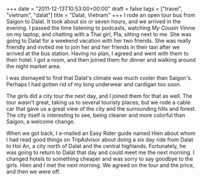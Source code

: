 +++
date = "2011-12-13T10:53:00+00:00"
draft = false
tags = ["travel", "vietnam", "dalat"]
title = "Dalat, Vietnam"
+++
I rode an open tour bus from Saigon to Dalat. It took about six or seven hours, and we arrived in the evening. I passed the time listening to podcasts, watching *My Cousin Vinnie* on my laptop, and chatting with a Thai girl, Pla, sitting next to me. She was going to Dalat for a weekend vacation with her two friends. She was really friendly and invited me to join her and her friends in their taxi after we arrived at the bus station. Having no plan, I agreed and went with them to their hotel. I got a room, and then joined them for dinner and walking around the night market area.

I was dismayed to find that Dalat's climate was much cooler than Saigon's. Perhaps I had gotten rid of my long underwear and cardigan too soon.

The girls did a city tour the next day, and I joined them for that as well. The tour wasn't great, taking us to several touristy places, but we rode a cable car that gave us a great view of the city and the surrounding hills and forest. The city itself is interesting to see, being cleaner and more colorful than Saigon, a welcome change.

When we got back, I e-mailed an Easy Rider guide named Hien about whom I had read good things on TripAdvisor about doing a six day ride from Dalat to Hoi An, a city north of Dalat and the central highlands. Fortunately, he was going to return to Dalat that day and could meet me the next morning. I changed hotels to something cheaper and was sorry to say goodbye to the girls. Hien and I met the next morning. We agreed on the tour and the price, and then we were off.
